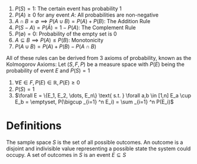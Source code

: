 1. $P(S) = 1$:  The certain event has probability $1$
2. $P(A) \ge 0$ for any event $A$: All probabilities are non-negative
3. $A \cap B = \emptyset \implies P(A \cup B) = P(A) + P(B)$: The Addition Rule
4. $P(S - A) = P(\bar A) = 1 - P(A)$: The Complement Rule
5. $P(\emptyset)=0$: Probability of the empty set is $0$
6. $A \subseteq B \implies P(A) \le P(B)$: Monotonicity
7. $P(A \cup B) = P(A) + P(B) - P(A \cap B)$

All of these rules can be derived from 3 axioms of probability, known as the Kolmogorov Axioms:
	Let $(S, F, P)$ be a measure space with $P(E)$ being the probability of event $E$ and $P(S) = 1$
1. $\forall E \in F, P(E) \in \mathbb R, P(E) \ge 0$
2. $P(S) = 1$
3. $\forall E = \{E_1, E_2, \dots, E_n\} \text{ s.t. } \forall a,b \in [1,n] E_a \cup E_b = \emptyset, P(\bigcup _{i=1} ^n E_i) = \sum _{i=1} ^n P(E_i)$

# Definitions
The sample space $S$ is the set of all possible outcomes. An outcome is a disjoint and indivisible value representing a possible state the system could occupy. A set of outcomes in $S$ is an event $E \subseteq S$

